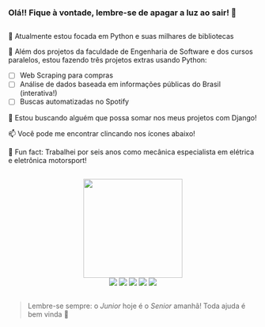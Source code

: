 ### Olá!! Fique à vontade, lembre-se de apagar a luz ao sair! 👋
##

🎯 Atualmente estou focada em Python e suas milhares de bibliotecas

🎠 Além dos projetos da faculdade de Engenharia de Software e dos cursos paralelos, estou fazendo três projetos extras usando Python:
- [ ] Web Scraping para compras
- [ ] Análise de dados baseada em informações públicas do Brasil (interativa!)
- [ ] Buscas automatizadas no Spotify

🤠 Estou buscando alguém que possa somar nos meus projetos com Django!

📫 Você pode me encontrar clincando nos ícones abaixo! 

🏁 Fun fact: Trabalhei por seis anos como mecânica especialista em elétrica e eletrônica motorsport!

##

<div align="center">
  <a href="https://github.com/lethyciavf">
  <!--<img height="180em" src="https://github-readme-stats.vercel.app/api?username=lethyciavf&show_icons=true&hide=stars,prs,issues&theme=nightowl"/>-->
  <img height="200em" src="https://github-readme-stats.vercel.app/api/top-langs/?username=lethyciavf&theme=nightowl&layout=compact"/>
</div>

<div align="center">
  <a href="https://www.linkedin.com/in/lethyciavf/" target="_blank"><img src="https://img.shields.io/badge/LinkedIn-0077B5?style=for-the-badge&logo=linkedin&logoColor=white" target="_blank"></a>
  <a href="mailto:lethycia3g@gmail.com" target="_blank"><img src="https://img.shields.io/badge/Gmail-D14836?style=for-the-badge&logo=gmail&logoColor=white" target="_blank"></a>
  <a href="http://www.instagram.com/lethyciavf" target="_blank"><img src="https://img.shields.io/badge/Instagram-E4405F?style=for-the-badge&logo=instagram&logoColor=white" target="_blank"></a>
  <a href="https://medium.com/@lethyciavf" target="_blank"><img src="https://img.shields.io/badge/Medium-12100E?style=for-the-badge&logo=medium&logoColor=white" target="_blank"></a>
  <a href="http://t.me/lethyciavf" target="_blank"><img src="https://img.shields.io/badge/Telegram-2CA5E0?style=for-the-badge&logo=telegram&logoColor=white" target="_blank"></a>
</div>
  
  ##
  
  > Lembre-se sempre: o _Junior_ hoje é o _Senior_ amanhã! Toda ajuda é bem vinda 🤗
